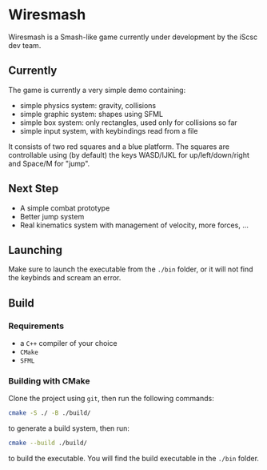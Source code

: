 # Wiresmash

Wiresmash is a Smash-like game currently under development by the iScsc dev team.

## Currently

The game is currently a very simple demo containing:

- simple physics system: gravity, collisions
- simple graphic system: shapes using SFML
- simple box system: only rectangles, used only for collisions so far
- simple input system, with keybindings read from a file

It consists of two red squares and a blue platform. The squares are controllable using (by default) the keys WASD/IJKL for up/left/down/right and Space/M for "jump".

## Next Step

- A simple combat prototype
- Better jump system
- Real kinematics system with management of velocity, more forces, ...

## Launching

Make sure to launch the executable from the `./bin` folder, or it will not find the keybinds and scream an error.

## Build

### Requirements

- a `C++` compiler of your choice
- `CMake`
- `SFML`

### Building with CMake

Clone the project using `git`, then run the following commands:

```bash
cmake -S ./ -B ./build/
```

to generate a build system, then run:

```bash
cmake --build ./build/
```

to build the executable. You will find the build executable in the `./bin` folder.
